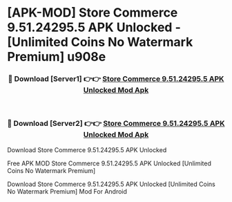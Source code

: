 # [APK-MOD] Store Commerce 9.51.24295.5 APK Unlocked - [Unlimited Coins No Watermark Premium] u908e



<div align="center">
<h3>🔴 Download [Server1] 👉👉 <a href="https://momento.my/?title=Store_Commerce_9.51.24295.5_APK_Unlocked">Store Commerce 9.51.24295.5 APK Unlocked Mod Apk</a></h3><br>

<h3>🔴 Download [Server2] 👉👉 <a href="https://momento.my/?title=Store_Commerce_9.51.24295.5_APK_Unlocked">Store Commerce 9.51.24295.5 APK Unlocked Mod Apk</a></h3>
</div>



Download Store Commerce 9.51.24295.5 APK Unlocked 

Free APK MOD Store Commerce 9.51.24295.5 APK Unlocked [Unlimited Coins No Watermark Premium]

Download Store Commerce 9.51.24295.5 APK Unlocked [Unlimited Coins No Watermark Premium] Mod For Android
